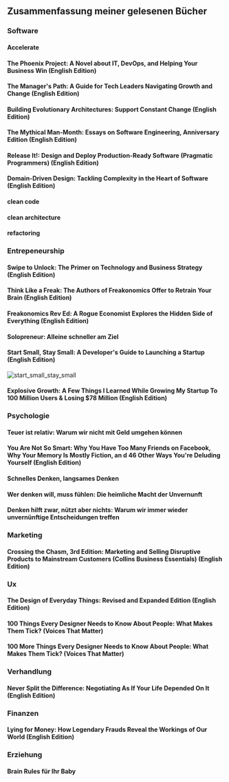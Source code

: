 ## Zusammenfassung meiner gelesenen Bücher

### Software

#### Accelerate
<todo>

#### The Phoenix Project: A Novel about IT, DevOps, and Helping Your Business Win (English Edition) 
<todo>

#### The Manager's Path: A Guide for Tech Leaders Navigating Growth and Change (English Edition) 
<todo>
  
#### Building Evolutionary Architectures: Support Constant Change (English Edition) 
<todo>

#### The Mythical Man-Month: Essays on Software Engineering, Anniversary Edition (English Edition) 
<todo>

#### Release It!: Design and Deploy Production-Ready Software (Pragmatic Programmers) (English Edition) 
<todo>
  
#### Domain-Driven Design: Tackling Complexity in the Heart of Software (English Edition) 
<todo>
  
#### clean code
<todo>
  
#### clean architecture
<todo>
  
#### refactoring
<todo>

### Entrepeneurship
#### Swipe to Unlock: The Primer on Technology and Business Strategy (English Edition) 
<todo>

#### Think Like a Freak: The Authors of Freakonomics Offer to Retrain Your Brain (English Edition) 
<todo>
  
#### Freakonomics Rev Ed: A Rogue Economist Explores the Hidden Side of Everything (English Edition) 
<todo>

#### Solopreneur: Alleine schneller am Ziel 
<todo>

#### Start Small, Stay Small: A Developer's Guide to Launching a Startup (English Edition) 
![start_small_stay_small](https://github.com/ste-xx/book-key-takeaways/raw/master/img/start_small_stay_small.png)


#### Explosive Growth: A Few Things I Learned While Growing My Startup To 100 Million Users & Losing $78 Million (English Edition) 
<todo>

### Psychologie
#### Teuer ist relativ: Warum wir nicht mit Geld umgehen können 
<todo>

#### You Are Not So Smart: Why You Have Too Many Friends on Facebook, Why Your Memory Is Mostly Fiction, an d 46 Other Ways You're Deluding Yourself (English Edition) 
<todo>

#### Schnelles Denken, langsames Denken 
<todo>

#### Wer denken will, muss fühlen: Die heimliche Macht der Unvernunft 
<todo>

#### Denken hilft zwar, nützt aber nichts: Warum wir immer wieder unvernünftige Entscheidungen treffen 


### Marketing

#### Crossing the Chasm, 3rd Edition: Marketing and Selling Disruptive Products to Mainstream Customers (Collins Business Essentials) (English Edition) 
<todo>

### Ux
#### The Design of Everyday Things: Revised and Expanded Edition (English Edition) 
<todo>

#### 100 Things Every Designer Needs to Know About People: What Makes Them Tick? (Voices That Matter)
<todo>

#### 100 More Things Every Designer Needs to Know About People: What Makes Them Tick? (Voices That Matter)
<todo>

### Verhandlung
#### Never Split the Difference: Negotiating As If Your Life Depended On It (English Edition)
<todo>

### Finanzen
#### Lying for Money: How Legendary Frauds Reveal the Workings of Our World (English Edition) 
<todo>
  
### Erziehung
#### Brain Rules für Ihr Baby 
<todo>

